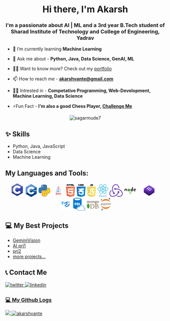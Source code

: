 <h1 align="center">Hi there, I'm Akarsh </h1>
<h3 align="center">I'm a passionate about AI | ML and a 3rd year B.Tech student of Sharad Institute of Technology and College of Engineering, Yadrav</h2>

- 🌱 I’m currently learning **Machine Learning**
  
- 💬 Ask me about - **Python, Java, Data Science, GenAI, ML**
  
- 👨‍💻 Want to know more? Check out my [portfolio](https://akarshvante.netlify.app/)
  
- 📫 How to reach me - **akarshvante@gmail.com**
  
- 👨‍💻 Intrested in - **Competative Programming, Web-Development, Machine Learning, Data Science**

- ⚡Fun Fact - **I'm also a good Chess Player, [Challenge Me](https://www.chess.com/member/akarshvante)**

<p align="center"> <img src="https://komarev.com/ghpvc/?username=your-github-sagarmude7&color=brightgreen&style=plastic" alt="sagarmude7" /> </p>


## ✨ Skills

- Python, Java, JavaScript
- Data Science
- Machine Learning

## My Languages and Tools:

<p align="center">
  <img src="icons/c.png" alt="C" title="C" height="45"/>
  <img src="https://github.com/sagarmude7/sagarmude7/blob/main/icons/c%2B%2B.png" alt="cplusplus" title="C++" height="40"/>
  <img src="https://github.com/sagarmude7/sagarmude7/blob/main/icons/python.png" alt="python" title="Python" height="40"/>
  <img src="https://github.com/sagarmude7/sagarmude7/blob/main/icons/java.png" alt="java" title="Java" height="40"/>
  <img src="https://github.com/sagarmude7/sagarmude7/blob/main/icons/html.png" alt="html5" title="HTML5" height="40"/>
  <img src="https://github.com/sagarmude7/sagarmude7/blob/main/icons/css.png" alt="css3" title="CSS3" height="40"/>
  <img src="https://github.com/sagarmude7/sagarmude7/blob/main/icons/javascript.png" alt="javascript" title="Javascript" height="40"/>
  <img src="https://github.com/sagarmude7/sagarmude7/blob/main/icons/react.png" alt="react" title="React" height="40"/>
  <img src="https://github.com/sagarmude7/sagarmude7/blob/main/icons/redux.png" alt="redux" title="Redux" height="40"/>
  <img src="https://github.com/sagarmude7/sagarmude7/blob/main/icons/nodejs.png" alt="nodejs" title="NodeJS" height="40"/>
  <img src="https://github.com/sagarmude7/sagarmude7/blob/main/icons/bootstrap.png" alt="bootstrap" title="Bootstrap 4" height="40"/>
  <img src="https://github.com/sagarmude7/sagarmude7/blob/main/icons/materialui.png" alt="materialui" title="MaterialUI" height="40"/>
  <img src="https://github.com/sagarmude7/sagarmude7/blob/main/icons/sql.png" alt="sqlite" title="SQLite3" height="40"/>
  <img src="https://github.com/sagarmude7/sagarmude7/blob/main/icons/mongodb.png" alt="mongodb" title="MongoDB" height="40"/>
  <img src="https://github.com/sagarmude7/sagarmude7/blob/main/icons/jupyter.png" alt="jupyter" title="Jupyter" height="40"/>
  </p>

## 💻 My Best Projects

- [GeminiVision](https://github.com/AkarshVante/geminivision)
- [AI prj1](https://github.com/AkarshVante/)
- [prj2](https://github.com/AkarshVante/)
- [more projects...](https://github.com/AkarshVante?tab=repositories)

## 📞 Contact Me


<p>
<a href="mailto:akarshvante@gmail.com" target="_blank">
<img src=https://img.shields.io/badge/Gmail-D14836?style=for-the-badge&logo=gmail&logoColor=white alt=twitter style="margin-bottom: 5px;" />
</a>
<a href="https://www.linkedin.com/in/akarshvante/" target="_blank">
<img src=https://img.shields.io/badge/linkedin-%231E77B5.svg?&style=for-the-badge&logo=linkedin&logoColor=white alt=linkedin style="margin-bottom: 5px;" />
<!-- </a>
 <a href="https://twitter.com/akarshvante" target="_blank">
<img src=https://img.shields.io/badge/twitter-%2300acee.svg?&style=for-the-badge&logo=twitter&logoColor=white alt=twitter style="margin-bottom: 5px;" />
</a> -->
</p>

### 💻 My Github Logs

<p>
  <img height="160em" src="https://github-readme-stats.vercel.app/api?username=akarshvante&theme=radical&show_icons=true&count_private=true&include_all_commits=true" />
  <img height="160em" float="right" src="https://github-readme-streak-stats.herokuapp.com?user=akarshvante&theme=radical" alt="akarshvante" />
</p>
